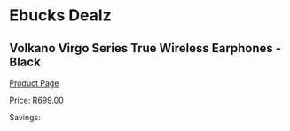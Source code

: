 
# Ebucks Dealz
## Volkano Virgo Series True Wireless Earphones - Black
[Product Page](https://www.ebucks.com/web/shop/productSelected.do?prodId=1197593831&catId=714972256)

Price: R699.00

Savings: 


	